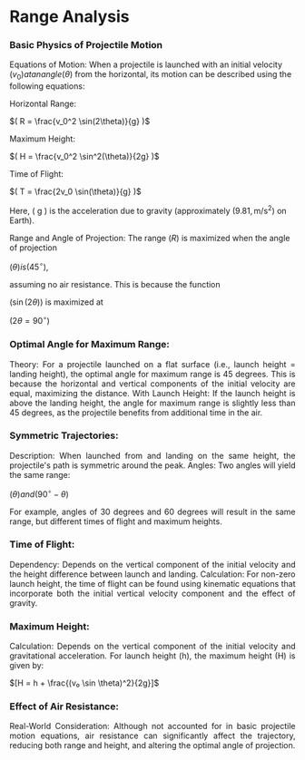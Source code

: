 # Range Analysis

### Basic Physics of Projectile Motion

Equations of Motion: When a projectile is launched with an initial velocity 
$( v_0 ) at an angle ( \theta )$ 
from the horizontal, its motion can be described using the following equations:

Horizontal Range: 

$( R = \frac{v_0^2 \sin(2\theta)}{g} )$

Maximum Height: 

$( H = \frac{v_0^2 \sin^2(\theta)}{2g} )$

Time of Flight: 

$( T = \frac{2v_0 \sin(\theta)}{g} )$

Here, ( g ) is the acceleration due to gravity (approximately $( 9.81 , \text{m/s}^2 )$ on Earth).

Range and Angle of Projection: The range $( R )$ is maximized when the angle of projection 

$( \theta ) is ( 45^\circ )$, 

assuming no air resistance. This is because the function 

$( \sin(2\theta) )$ is maximized at 

$( 2\theta = 90^\circ )$

### Optimal Angle for Maximum Range:
<p align="justify">
Theory: For a projectile launched on a flat surface (i.e., launch height = landing height), the optimal angle for maximum range is 45 degrees. This is because the horizontal and vertical components of the initial velocity are equal, maximizing the distance.
With Launch Height: If the launch height is above the landing height, the angle for maximum range is slightly less than 45 degrees, as the projectile benefits from additional time in the air.
</p>

### Symmetric Trajectories:
<p align="justify">
Description: When launched from and landing on the same height, the projectile's path is symmetric around the peak.
Angles: Two angles will yield the same range: </p>

$(\theta) and (90^\circ - \theta)$

<p align="justify">
For example, angles of 30 degrees and 60 degrees will result in the same range, but different times of flight and maximum heights.
</p>

### Time of Flight:
<p align="justify">
Dependency: Depends on the vertical component of the initial velocity and the height difference between launch and landing.
Calculation: For non-zero launch height, the time of flight can be found using kinematic equations that incorporate both the initial vertical velocity component and the effect of gravity.
</p>

### Maximum Height:
<p align="justify">
Calculation: Depends on the vertical component of the initial velocity and gravitational acceleration. For launch height (h), the maximum height (H) is given by:</p>
$[H = h + \frac{(v₀ \sin \theta)^2}{2g}]$


### Effect of Air Resistance:
<p align="justify">
Real-World Consideration: Although not accounted for in basic projectile motion equations, air resistance can significantly affect the trajectory, reducing both range and height, and altering the optimal angle of projection.
</p>
